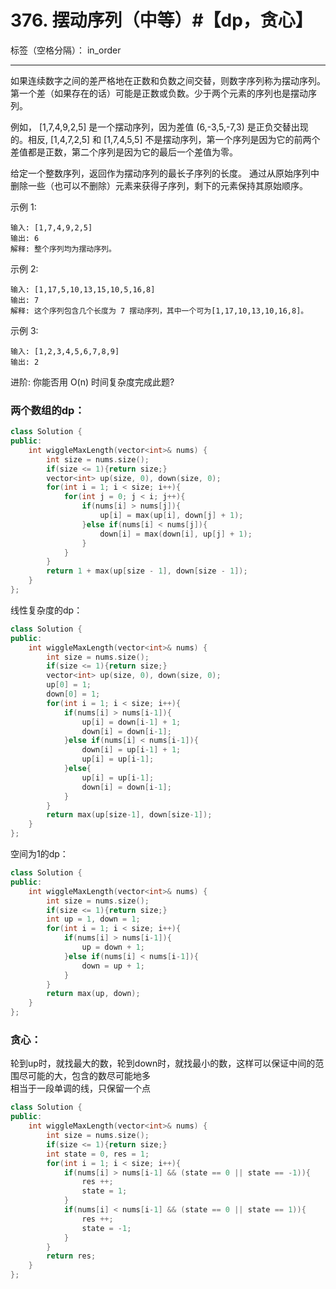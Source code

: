 ﻿# 376. 摆动序列（中等）#【dp，贪心】

标签（空格分隔）： in_order

---
如果连续数字之间的差严格地在正数和负数之间交替，则数字序列称为摆动序列。第一个差（如果存在的话）可能是正数或负数。少于两个元素的序列也是摆动序列。

例如， [1,7,4,9,2,5] 是一个摆动序列，因为差值 (6,-3,5,-7,3) 是正负交替出现的。相反, [1,4,7,2,5] 和 [1,7,4,5,5] 不是摆动序列，第一个序列是因为它的前两个差值都是正数，第二个序列是因为它的最后一个差值为零。

给定一个整数序列，返回作为摆动序列的最长子序列的长度。 通过从原始序列中删除一些（也可以不删除）元素来获得子序列，剩下的元素保持其原始顺序。

示例 1:

    输入: [1,7,4,9,2,5]
    输出: 6 
    解释: 整个序列均为摆动序列。

示例 2:

    输入: [1,17,5,10,13,15,10,5,16,8]
    输出: 7
    解释: 这个序列包含几个长度为 7 摆动序列，其中一个可为[1,17,10,13,10,16,8]。

示例 3:

    输入: [1,2,3,4,5,6,7,8,9]
    输出: 2

进阶:
你能否用 O(n) 时间复杂度完成此题?

### 两个数组的dp：
```c++
class Solution {
public:
    int wiggleMaxLength(vector<int>& nums) {
        int size = nums.size();
        if(size <= 1){return size;}
        vector<int> up(size, 0), down(size, 0);
        for(int i = 1; i < size; i++){
            for(int j = 0; j < i; j++){
                if(nums[i] > nums[j]){
                    up[i] = max(up[i], down[j] + 1);
                }else if(nums[i] < nums[j]){
                    down[i] = max(down[i], up[j] + 1);
                }
            }
        }
        return 1 + max(up[size - 1], down[size - 1]);
    }
};
```
线性复杂度的dp：  
```C++
class Solution {
public:
    int wiggleMaxLength(vector<int>& nums) {
        int size = nums.size();
        if(size <= 1){return size;}
        vector<int> up(size, 0), down(size, 0);
        up[0] = 1;
        down[0] = 1;
        for(int i = 1; i < size; i++){
            if(nums[i] > nums[i-1]){
                up[i] = down[i-1] + 1;
                down[i] = down[i-1];
            }else if(nums[i] < nums[i-1]){
                down[i] = up[i-1] + 1;
                up[i] = up[i-1];
            }else{
                up[i] = up[i-1];
                down[i] = down[i-1];
            }
        }
        return max(up[size-1], down[size-1]);
    }
};
```
空间为1的dp：  
```C++
class Solution {
public:
    int wiggleMaxLength(vector<int>& nums) {
        int size = nums.size();
        if(size <= 1){return size;}
        int up = 1, down = 1;
        for(int i = 1; i < size; i++){
            if(nums[i] > nums[i-1]){
                up = down + 1;
            }else if(nums[i] < nums[i-1]){
                down = up + 1;
            }
        }
        return max(up, down);
    }
};
```

### 贪心：  
轮到up时，就找最大的数，轮到down时，就找最小的数，这样可以保证中间的范围尽可能的大，包含的数尽可能地多   
相当于一段单调的线，只保留一个点
```C++
class Solution {
public:
    int wiggleMaxLength(vector<int>& nums) {
        int size = nums.size();
        if(size <= 1){return size;}
        int state = 0, res = 1;
        for(int i = 1; i < size; i++){
            if(nums[i] > nums[i-1] && (state == 0 || state == -1)){
                res ++;
                state = 1;
            }
            if(nums[i] < nums[i-1] && (state == 0 || state == 1)){
                res ++;
                state = -1;
            }
        }
        return res;
    }
};
```
